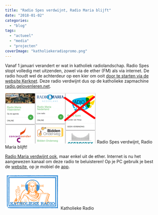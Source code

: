 ```yaml
---
title: "Radio Spes verdwijnt, Radio Maria blijft"
date: "2018-01-02"
categories: 
  - "blog"
tags: 
  - "actueel"
  - "media"
  - "projecten"
coverImage: "katholiekeradiopromo.png"
---
```


Vanaf 1 januari verandert er wat in katholiek radiolandschap. Radio Spes stopt volledig met uitzenden, zowel via de ether (FM) als via internet. De radio houdt wel de achterdeur op een kier om ooit [door te starten via de website Kerknet](https://www.kerknet.be/vicariaat-brussel/artikel-informatie/radio-spes-stopt-met-radio-maken-maar-de-boodschap-klinkt-voort). Deze radio verdwijnt dus op de katholieke zapmachine [radio.gelovenleren.net](http://radio.gelovenleren.net/).

[![](images/radio-spes-300x167.png)](http://radio.gelovenleren.net/) Radio Spes verdwijnt, Radio Maria blijft!

[Radio Maria verdwijnt ook](https://www.kerknet.be/kerknet-redactie/nieuws/radio-maria-verliest-fm-frequentie), maar enkel uit de ether. Internet is nu het aangewezen kanaal om deze radio te beluisteren! Op je PC gebruik je best de [website](http://radio.gelovenleren.net/), op je mobiel de [app](https://play.google.com/store/apps/details?id=net.credomobiel.katholiekeradio).

[![](images/katholiekeradiopromo.png)](http://radio.gelovenleren.net/) Katholieke Radio
